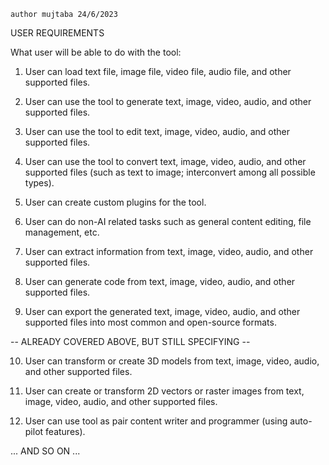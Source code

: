 

`author mujtaba 24/6/2023`

USER REQUIREMENTS

What user will be able to do with the tool:

1. User can load text file, image file, video file, audio file, and other supported files.
2. User can use the tool to generate text, image, video, audio, and other supported files.

3. User can use the tool to edit text, image, video, audio, and other supported files.
4. User can use the tool to convert text, image, video, audio, and other supported files (such as text to image; interconvert among all possible types).

5. User can create custom plugins for the tool.
6. User can do non-AI related tasks such as general content editing, file management, etc.

7. User can extract information from text, image, video, audio, and other supported files.
8. User can generate code from text, image, video, audio, and other supported files.
9. User can export the generated text, image, video, audio, and other supported files into most common and open-source formats.


-- ALREADY COVERED ABOVE, BUT STILL SPECIFYING --


10. User can transform or create 3D models from text, image, video, audio, and other supported files.
11. User can create or transform 2D vectors or raster images from text, image, video, audio, and other supported files.

12. User can use tool as pair content writer and programmer (using auto-pilot features).

... AND SO ON ...
